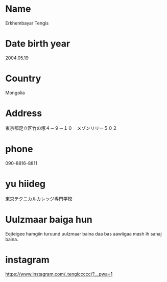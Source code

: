 # Name

Erkhembayar Tengis

# Date birth year

2004.05.19

# Country

Mongolia

# Address

東京都足立区竹の塚４－９－１０　メゾンリリー５０２

# phone

090-8816-8811

# yu hiideg

東京テクニカルカレッジ専門学校

# Uulzmaar baiga hun

Eejteigee hamgiin turuund uulzmaar baina daa bas aawiigaa mash ih sanaj baina.

# instagram

https://www.instagram.com/_tengiccccc/?__pwa=1
